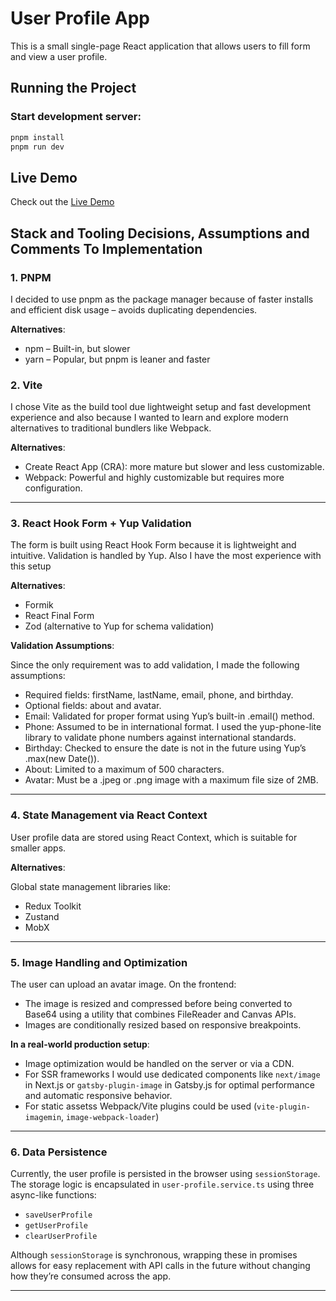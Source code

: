 # User Profile App

This is a small single-page React application that allows users to fill form and view a user profile.

## Running the Project

### Start development server:

```bash
pnpm install
pnpm run dev
```

## Live Demo

Check out the [Live Demo](https://userprofile.it-orlo.eu/)

## Stack and Tooling Decisions, Assumptions and Comments To Implementation

### 1. PNPM

I decided to use pnpm as the package manager because of faster installs and efficient disk usage – avoids duplicating dependencies.

**Alternatives**:

- npm – Built-in, but slower
- yarn – Popular, but pnpm is leaner and faster

### 2. Vite

I chose Vite as the build tool due lightweight setup and fast development experience and also because I wanted to learn and explore modern alternatives to traditional bundlers like Webpack.

**Alternatives**:

- Create React App (CRA): more mature but slower and less customizable.
- Webpack: Powerful and highly customizable but requires more configuration.

---

### 3. React Hook Form + Yup Validation

The form is built using React Hook Form because it is lightweight and intuitive. Validation is handled by Yup. Also I have the most experience with this setup

**Alternatives**:

- Formik
- React Final Form
- Zod (alternative to Yup for schema validation)

**Validation Assumptions**:

Since the only requirement was to add validation, I made the following assumptions:

- Required fields: firstName, lastName, email, phone, and birthday.
- Optional fields: about and avatar.
- Email: Validated for proper format using Yup’s built-in .email() method.
- Phone: Assumed to be in international format. I used the yup-phone-lite library to validate phone numbers against international standards.
- Birthday: Checked to ensure the date is not in the future using Yup’s .max(new Date()).
- About: Limited to a maximum of 500 characters.
- Avatar: Must be a .jpeg or .png image with a maximum file size of 2MB.

---

### 4. State Management via React Context

User profile data are stored using React Context, which is suitable for smaller apps.

**Alternatives**:

Global state management libraries like:

- Redux Toolkit
- Zustand
- MobX

---

### 5. Image Handling and Optimization

The user can upload an avatar image. On the frontend:

- The image is resized and compressed before being converted to Base64 using a utility that combines FileReader and Canvas APIs.
- Images are conditionally resized based on responsive breakpoints.

**In a real-world production setup**:

- Image optimization would be handled on the server or via a CDN.
- For SSR frameworks I would use dedicated components like `next/image` in Next.js or `gatsby-plugin-image` in Gatsby.js for optimal performance and automatic responsive behavior.
- For static assetss Webpack/Vite plugins could be used (`vite-plugin-imagemin`, `image-webpack-loader`)

---

### 6. Data Persistence

Currently, the user profile is persisted in the browser using `sessionStorage`. The storage logic is encapsulated in `user-profile.service.ts` using three async-like functions:

- `saveUserProfile`
- `getUserProfile`
- `clearUserProfile`

Although `sessionStorage` is synchronous, wrapping these in promises allows for easy replacement with API calls in the future without changing how they’re consumed across the app.

---
